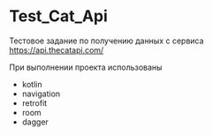 # Test_Cat_Api

Тестовое задание по получению данных с сервиса https://api.thecatapi.com/

При выполнении проекта использованы 
  - kotlin
  - navigation
  - retrofit
  - room
  - dagger
